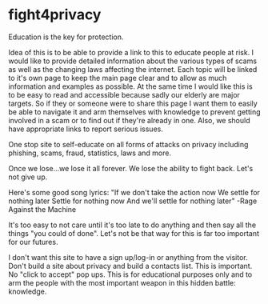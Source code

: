 # fight4privacy

Education is the key for protection. 

Idea of this is to be able to provide a link to this to educate people at risk. I would like to provide detailed information about the various types of scams as well as the changing laws affecting the internet. Each topic will be linked to it's own page to keep the main page clear and to allow as much information and examples as possible. At the same time I would like this is to be easy to read and accessible because sadly our elderly are major targets. So if they or someone were to share this page I want them to easily be able to navigate it and arm themselves with knowledge to prevent getting involved in a scam or to find out if they're already in one. Also, we should have appropriate links to report serious issues.

One stop site to self-educate on all forms of attacks on privacy including phishing, scams, fraud, statistics, laws and more.


Once we lose...we lose it all forever. 
We lose the ability to fight back.
Let's not give up.

Here's some good song lyrics:
"If we don't take the action now
We settle for nothing later
Settle for nothing now
And we'll settle for nothing later"
-Rage Against the Machine

It's too easy to not care until it's too late to do anything and then say all the things "you could of done". Let's not be that way for this is far too important for our futures. 

I don't want this site to have a sign up/log-in or anything from the visitor. Don't build a site about privacy and build a contacts list. This is important. No "click to accept" pop ups. This is for educational purposes only and to arm the people with the most important weapon in this hidden battle: knowledge. 
